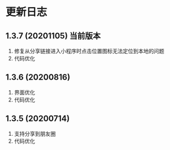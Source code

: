 # 更新日志

## 1.3.7 (20201105) 当前版本

1. 修复从分享链接进入小程序时点击位置图标无法定位到本地的问题
2. 代码优化



## 1.3.6 (20200816)

1. 界面优化
2. 代码优化



## 1.3.5 (20200714)

1. 支持分享到朋友圈
2. 代码优化